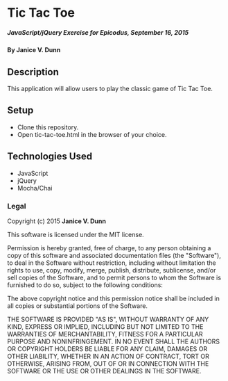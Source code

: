 # Tic Tac Toe
##### JavaScript/jQuery Exercise for Epicodus, September 16, 2015

#### By Janice V. Dunn

## Description

This application will allow users to play the classic game of Tic Tac Toe.

## Setup

* Clone this repository.
* Open tic-tac-toe.html in the browser of your choice.

## Technologies Used

* JavaScript
* jQuery
* Mocha/Chai

### Legal

Copyright (c) 2015 **Janice V. Dunn**

This software is licensed under the MIT license.

Permission is hereby granted, free of charge, to any person obtaining a copy
of this software and associated documentation files (the "Software"), to deal
in the Software without restriction, including without limitation the rights
to use, copy, modify, merge, publish, distribute, sublicense, and/or sell
copies of the Software, and to permit persons to whom the Software is
furnished to do so, subject to the following conditions:

The above copyright notice and this permission notice shall be included in
all copies or substantial portions of the Software.

THE SOFTWARE IS PROVIDED "AS IS", WITHOUT WARRANTY OF ANY KIND, EXPRESS OR
IMPLIED, INCLUDING BUT NOT LIMITED TO THE WARRANTIES OF MERCHANTABILITY,
FITNESS FOR A PARTICULAR PURPOSE AND NONINFRINGEMENT. IN NO EVENT SHALL THE
AUTHORS OR COPYRIGHT HOLDERS BE LIABLE FOR ANY CLAIM, DAMAGES OR OTHER
LIABILITY, WHETHER IN AN ACTION OF CONTRACT, TORT OR OTHERWISE, ARISING FROM,
OUT OF OR IN CONNECTION WITH THE SOFTWARE OR THE USE OR OTHER DEALINGS IN
THE SOFTWARE.
